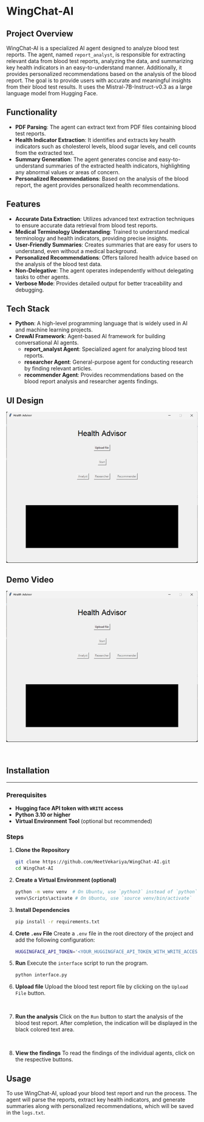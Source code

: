 # WingChat-AI

## Project Overview

WingChat-AI is a specialized AI agent designed to analyze blood test reports. The agent, named `report_analyst`, is responsible for extracting relevant data from blood test reports, analyzing the data, and summarizing key health indicators in an easy-to-understand manner. Additionally, it provides personalized recommendations based on the analysis of the blood report. The goal is to provide users with accurate and meaningful insights from their blood test results. It uses the Mistral-7B-Instruct-v0.3 as a large language model from Hugging Face.

## Functionality

- **PDF Parsing**: The agent can extract text from PDF files containing blood test reports.
- **Health Indicator Extraction**: It identifies and extracts key health indicators such as cholesterol levels, blood sugar levels, and cell counts from the extracted text.
- **Summary Generation**: The agent generates concise and easy-to-understand summaries of the extracted health indicators, highlighting any abnormal values or areas of concern.
- **Personalized Recommendations**: Based on the analysis of the blood report, the agent provides personalized health recommendations.

## Features

- **Accurate Data Extraction**: Utilizes advanced text extraction techniques to ensure accurate data retrieval from blood test reports.
- **Medical Terminology Understanding**: Trained to understand medical terminology and health indicators, providing precise insights.
- **User-Friendly Summaries**: Creates summaries that are easy for users to understand, even without a medical background.
- **Personalized Recommendations**: Offers tailored health advice based on the analysis of the blood test data.
- **Non-Delegative**: The agent operates independently without delegating tasks to other agents.
- **Verbose Mode**: Provides detailed output for better traceability and debugging.

## Tech Stack

- **Python**: A high-level programming language that is widely used in AI and machine learning projects.
- **CrewAI Framework**: Agent-based AI framework for building conversational AI agents.
  - **report_analyst Agent**: Specialized agent for analyzing blood test reports.
  - **researcher Agent**: General-purpose agent for conducting research by finding relevant articles.
  - **recommender Agent**: Provides recommendations based on the blood report analysis and researcher agents findings.

## UI Design
![WingChat-AI UI](UI/UI.png)

## Demo Video
[![WingChat-AI Demo Video](UI/UI.png)](https://youtu.be/T284I1yLMtg?si=-hYj16Acsy-X3Yye)

<br>

## Installation
<hr> 

### Prerequisites

- **Hugging face API token with `WRITE` access**
- **Python 3.10 or higher**
- **Virtual Environment Tool** (optional but recommended)

### Steps

1. **Clone the Repository**
    ```bash
    git clone https://github.com/HeetVekariya/WingChat-AI.git
    cd WingChat-AI
    ```

2. **Create a Virtual Environment (optional)**
    ```bash
    python -m venv venv  # On Ubuntu, use `python3` instead of `python`
    venv\Scripts\activate # On Ubuntu, use `source venv/bin/activate`
    ```

3. **Install Dependencies**
    ```bash
    pip install -r requirements.txt
    ```

4. **Crete `.env` File**
    Create a `.env` file in the root directory of the project and add the following configuration:
    ```bash
    HUGGINGFACE_API_TOKEN='<YOUR_HUGGINGFACE_API_TOKEN_WITH_WRITE_ACCESS>'
    ```

5. **Run**
    Execute the `interface` script to run the program.
    ```bash
    python interface.py
    ```

6. **Upload file**
    Upload the blood test report file by clicking on the `Upload File` button.

<br>

7. **Run the analysis**
    Click on the `Run` button to start the analysis of the blood test report. After completion, the indication will be displayed in the black colored text area.

<br>

8. **View the findings**
    To read the findings of the individual agents, click on the respective buttons.


## Usage

To use WingChat-AI, upload your blood test report and run the process. The agent will parse the reports, extract key health indicators, and generate summaries along with personalized recommendations, which will be saved in the `logs.txt`.
